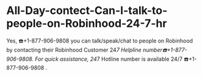 # All-Day-contect-Can-I-talk-to-people-on-Robinhood-24-7-hr
Yes, ️️☎️+1-877-906-9808 you can talk/speak/chat to people on Robinhood by contacting their Robinhood Customer 24*7 Helpline number☎️+1-877-906-9808. For quick assistance, 24*7 Hotline number is available 24/7 ☎️+1-877-906-9808 .
